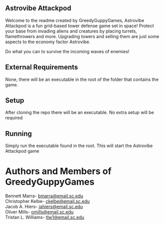 ## Astrovibe Attackpod

Welcome to the readme created by GreedyGuppyGames, Astrovibe Attackpod is a fun grid-based
tower defense game set in space! Protect your base from invading
aliens and creatures by placing turrets, flamethrowers and more.
Upgrading towers and selling them are just some aspects to the economy factor Astrovibe.


Do what you can to survive the incoming waves of enemies!




## External Requirements

None, there will be an executable in the root of the folder that contains
the game.


## Setup
After cloning the repo there will be an executable. 
No extra setup will be required


## Running

Simply run the executable found in the root. This will start the Astrovibe Attackpod game


# Authors and Members of GreedyGuppyGames

Bennett Marra- bmarra@email.sc.edu  
Christopher Kelbe- ckelbe@email.sc.edu  
Jacob A. Hiers- jahiers@email.sc.edu  
Oliver Mills- omills@email.sc.edu  
Tristan L. Williams- tlw1@email.sc.edu  
